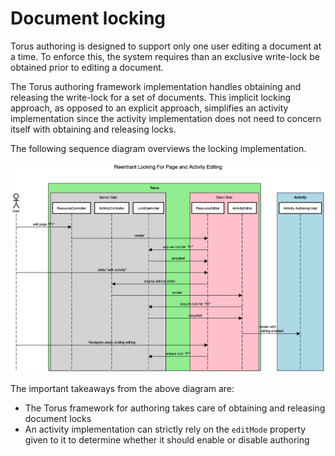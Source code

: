# Document locking

Torus authoring is designed to support only one user editing a document at a time. To
enforce this, the system requires than an exclusive write-lock be obtained prior to
editing a document.

The Torus authoring framework implementation handles obtaining and releasing the write-lock
for a set of documents. This implicit locking approach, as opposed to an explicit approach,
simplifies an activity implementation since the activity implementation does not need to concern
itself with obtaining and releasing locks.

The following sequence diagram overviews the locking implementation.

![locking](assets/locking.png "Locking Implementation")

The important takeaways from the above diagram are:

- The Torus framework for authoring takes care of obtaining and releasing document locks
- An activity implementation can strictly rely on the `editMode` property given to it to determine whether it should enable or disable authoring
